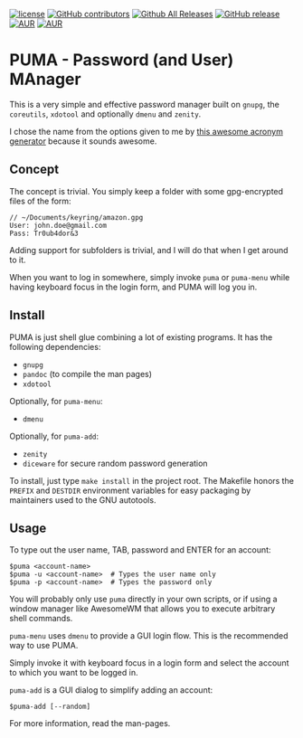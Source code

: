 [![license](https://img.shields.io/github/license/clawoflight/puma.svg?maxAge=2592000)](https://github.com/clawoflight/puma/blob/master/LICENSE)
[![GitHub contributors](https://img.shields.io/github/contributors/clawoflight/puma.svg)](https://github.com/clawoflight/puma/blob/master/AUTHORS)
[![Github All Releases](https://img.shields.io/github/downloads/clawoflight/puma/total.svg?maxAge=2592000)]()
[![GitHub release](https://img.shields.io/github/release/clawoflight/puma.svg?maxAge=2592000)](https://github.com/clawoflight/puma/releases)
[![AUR](https://img.shields.io/aur/version/puma.svg?maxAge=2592000)](https://aur.archlinux.org/packages/puma/)
[![AUR](https://img.shields.io/aur/votes/puma.svg?maxAge=2592000)](https://aur.archlinux.org/packages/puma/)

# PUMA - Password (and User) MAnager
This is a very simple and effective password manager built on `gnupg`, the `coreutils`, `xdotool` and optionally `dmenu` and `zenity`.

I chose the name from the options given to me by [this awesome acronym generator](http://acronymcreator.net/) because it sounds awesome.

## Concept
The concept is trivial. You simply keep a folder with some gpg-encrypted files of the form:

```
// ~/Documents/keyring/amazon.gpg
User: john.doe@gmail.com
Pass: Tr0ub4dor&3
```

Adding support for subfolders is trivial, and I will do that when I get around to it.

When you want to log in somewhere, simply invoke `puma` or `puma-menu` while having keyboard focus in the login form, and PUMA will log you in.

## Install
PUMA is just shell glue combining a lot of existing programs. It has the following dependencies:

- `gnupg`
- `pandoc` (to compile the man pages)
- `xdotool`

Optionally, for `puma-menu`:

- `dmenu`

Optionally, for `puma-add`:

- `zenity`
- `diceware` for secure random password generation

To install, just type `make install` in the project root. The Makefile honors the `PREFIX` and `DESTDIR` environment variables for easy packaging by maintainers used to the GNU autotools.

## Usage
To type out the user name, TAB, password and ENTER for an account:

    $puma <account-name>
    $puma -u <account-name>  # Types the user name only
    $puma -p <account-name>  # Types the password only

You will probably only use `puma` directly in your own scripts, or if using a window manager like AwesomeWM that allows you to execute arbitrary shell commands.

`puma-menu` uses `dmenu` to provide a GUI login flow. This is the recommended way to use PUMA.

Simply invoke it with keyboard focus in a login form and select the account to which you want to be logged in.

`puma-add` is a GUI dialog to simplify adding an account:

    $puma-add [--random]

For more information, read the man-pages.
